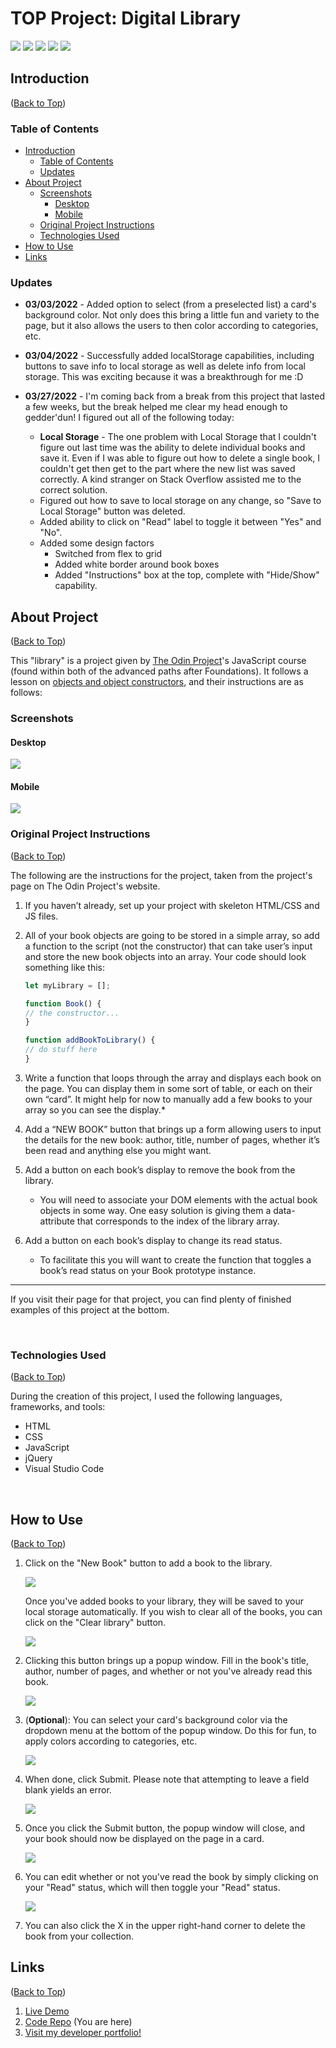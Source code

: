 # TOP Project: Digital Library
<img src="https://img.shields.io/github/release-date-pre/Risclover/TOP-Library?color=blueviolet" /> <img src="https://img.shields.io/w3c-validation/html?targetUrl=https%3A%2F%2Fvalidator.nu%2F%23l73c35" /> <img src="https://img.shields.io/github/repo-size/Risclover/TOP-Library?color=darkgreen" /> <img src="https://img.shields.io/github/last-commit/Risclover/TOP-Library?color=blue&style=flat-square" /> <img src="https://img.shields.io/github/commit-activity/m/Risclover/TOP-Library?color=teal&label=commits" />


## Introduction
([Back to Top](#my-digital-library))

### Table of Contents
  - [Introduction](#introduction)
    - [Table of Contents](#table-of-contents)
    - [Updates](#updates)
  - [About Project](#about-project)
    - [Screenshots](#screenshots)
      - [Desktop](#desktop)
      - [Mobile](#mobile)
    - [Original Project Instructions](#original-project-instructions)
    - [Technologies Used](#technologies-used)
- [How to Use](#how-to-use)
- [Links](#links)

### Updates
* **03/03/2022** - Added option to select (from a preselected list) a card's background color. Not only does this bring a little fun and variety to the page, but it also allows the users to then color according to categories, etc.
  
* **03/04/2022** - Successfully added localStorage capabilities, including buttons to save info to local storage as well as delete info from local storage. This was exciting because it was a breakthrough for me :D
  
* **03/27/2022** - I'm coming back from a break from this project that lasted a few weeks, but the break helped me clear my head enough to gedder'dun! I figured out all of the following today:
    * **Local Storage** - The one problem with Local Storage that I couldn't figure out last time was the ability to delete individual books and save it. Even if I was able to figure out how to delete a single book, I couldn't get then get to the part where the new list was saved correctly. A kind stranger on Stack Overflow assisted me to the correct solution.
    * Figured out how to save to local storage on any change, so "Save to Local Storage" button was deleted.
    * Added ability to click on "Read" label to toggle it between "Yes" and "No".
    * Added some design factors
        * Switched from flex to grid
        * Added white border around book boxes
        * Added "Instructions" box at the top, complete with "Hide/Show" capability.

## About Project 
([Back to Top](#top-project-digital-library))

This "library" is a project given by [The Odin Project](https:/www.theodinrpoject.org/)'s JavaScript course (found within both of the advanced paths after Foundations). It follows a lesson on [objects and object constructors](https://www.theodinproject.com/paths/full-stack-javascript/courses/javascript/lessons/objects-and-object-constructors), and their instructions are as follows:

### Screenshots

#### Desktop

<img src="./Images/desktop.png" />

#### Mobile

<img src="./Images/mobile_expand.png" />

<br />

### Original Project Instructions
([Back to Top](#top-project-digital-library))

The following are the instructions for the project, taken from the project's page on The Odin Project's website.

1. If you haven’t already, set up your project with skeleton HTML/CSS and JS files.

2. All of your book objects are going to be stored in a simple array, so add a function to the script (not the constructor) that can take user’s input and store the new book objects into an array. Your code should look something like this:

    ```javascript
    let myLibrary = [];

    function Book() {
    // the constructor...
    }

    function addBookToLibrary() {
    // do stuff here
    }
    ```
3. Write a function that loops through the array and displays each book on the page. You can display them in some sort of table, or each on their own “card”. It might help for now to manually add a few books to your array so you can see the display.*

4. Add a “NEW BOOK” button that brings up a form allowing users to input the details for the new book: author, title, number of pages, whether it’s been read and anything else you might want.

5. Add a button on each book’s display to remove the book from the library.
   - You will need to associate your DOM elements with the actual book objects in some way. One easy solution is giving them a data-attribute that corresponds to the index of the library array.
6. Add a button on each book’s display to change its read status.
   - To facilitate this you will want to create the function that toggles a book’s read status on your Book prototype instance.
---
If you visit their page for that project, you can find plenty of finished examples of this project at the bottom.

<br />

### Technologies Used
([Back to Top](#top-project-digital-library))

During the creation of this project, I used the following languages, frameworks, and tools:

* HTML
* CSS
* JavaScript
* jQuery
* Visual Studio Code

<br>

## How to Use
([Back to Top](#top-project-digital-library))

1. Click on the "New Book" button to add a book to the library.

    <img src="./Images/new_book.png" />

    Once you've added books to your library, they will be saved to your local storage automatically. If you wish to clear all of the books, you can click on the "Clear library" button.

    <img src="./Images/clear_library.png" />

2. Clicking this button brings up a popup window. Fill in the book's title, author, number of pages, and whether or not you've already read this book.

    <img src="./Images/modal.png" />

3. (**Optional**): You can select your card's background color via the dropdown menu at the bottom of the popup window. Do this for fun, to apply colors according to categories, etc. 

    <img src="./Images/modal_colors.png" />

4. When done, click Submit. Please note that attempting to leave a field blank yields an error.

    <img src="./Images/modal_error.png" />

5. Once you click the Submit button, the popup window will close, and your book should now be displayed on the page in a card.

    <img src="./Images/book_card.png" />

6. You can edit whether or not you've read the book by simply clicking on your "Read" status, which will then toggle your "Read" status.

    <img src="./Images/book_card_yes.png" />

7. You can also click the X in the upper right-hand corner to delete the book from your collection.

## Links
([Back to Top](#top-project-digital-library))

1. [Live Demo](https://risclover.github.io/TOP-Library)
2. [Code Repo](https://www.github.com/Risclover/TOP-Library) (You are here)
3. [Visit my developer portfolio!](https://risclover.github.io/)
